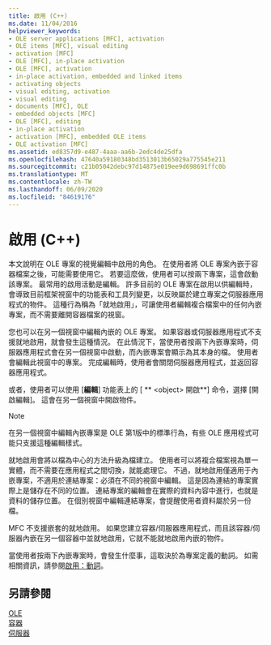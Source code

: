 ```yaml
---
title: 啟用 (C++)
ms.date: 11/04/2016
helpviewer_keywords:
- OLE server applications [MFC], activation
- OLE items [MFC], visual editing
- activation [MFC]
- OLE [MFC], in-place activation
- OLE [MFC], activation
- in-place activation, embedded and linked items
- activating objects
- visual editing, activation
- visual editing
- documents [MFC], OLE
- embedded objects [MFC]
- OLE [MFC], editing
- in-place activation
- activation [MFC], embedded OLE items
- OLE activation [MFC]
ms.assetid: ed8357d9-e487-4aaa-aa6b-2edc4de25dfa
ms.openlocfilehash: 47640a59180348bd3513013b65029a775545e211
ms.sourcegitcommit: c21b05042debc97d14875e019ee9d698691ffc0b
ms.translationtype: MT
ms.contentlocale: zh-TW
ms.lasthandoff: 06/09/2020
ms.locfileid: "84619176"
---
```

# <a name="activation-c"></a>啟用 (C++)

本文說明在 OLE 專案的視覺編輯中啟用的角色。 在使用者將 OLE 專案內嵌于容器檔案之後，可能需要使用它。 若要這麼做，使用者可以按兩下專案，這會啟動該專案。 最常用的啟用活動是編輯。 許多目前的 OLE 專案在啟用以供編輯時，會導致目前框架視窗中的功能表和工具列變更，以反映屬於建立專案之伺服器應用程式的物件。 這種行為稱為「就地啟用」，可讓使用者編輯複合檔案中的任何內嵌專案，而不需要離開容器檔案的視窗。

您也可以在另一個視窗中編輯內嵌的 OLE 專案。 如果容器或伺服器應用程式不支援就地啟用，就會發生這種情況。 在此情況下，當使用者按兩下內嵌專案時，伺服器應用程式會在另一個視窗中啟動，而內嵌專案會顯示為其本身的檔。 使用者會編輯此視窗中的專案。 完成編輯時，使用者會關閉伺服器應用程式，並返回容器應用程式。

或者，使用者可以使用 [**編輯**] 功能表上的 [ ** \<object> 開啟**] 命令，選擇 [開啟編輯]。 這會在另一個視窗中開啟物件。

> [!NOTE]
> 在另一個視窗中編輯內嵌專案是 OLE 第1版中的標準行為，有些 OLE 應用程式可能只支援這種編輯樣式。

就地啟用會將以檔為中心的方法升級為檔建立。 使用者可以將複合檔案視為單一實體，而不需要在應用程式之間切換，就能處理它。 不過，就地啟用僅適用于內嵌專案，不適用於連結專案：必須在不同的視窗中編輯。 這是因為連結的專案實際上是儲存在不同的位置。 連結專案的編輯會在實際的資料內容中進行，也就是資料的儲存位置。 在個別視窗中編輯連結專案，會提醒使用者資料屬於另一份檔。

MFC 不支援嵌套的就地啟用。 如果您建立容器/伺服器應用程式，而且該容器/伺服器內嵌在另一個容器中並就地啟用，它就不能就地啟用內嵌的物件。

當使用者按兩下內嵌專案時，會發生什麼事，這取決於為專案定義的動詞。 如需相關資訊，請參閱[啟用：動詞](activation-verbs.md)。

## <a name="see-also"></a>另請參閱

[OLE](ole-in-mfc.md)<br/>
[容器](containers.md)<br/>
[伺服器](servers.md)

